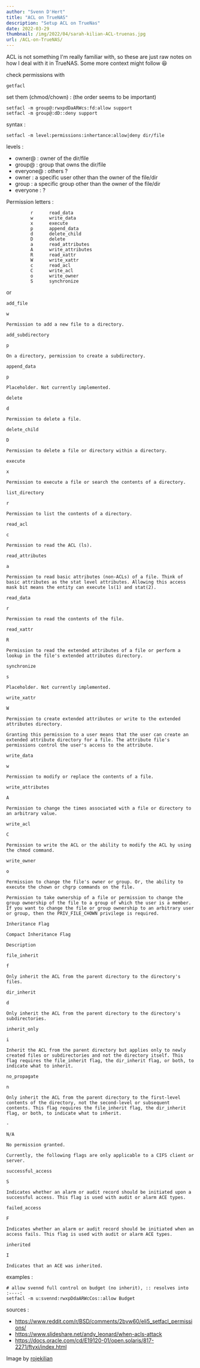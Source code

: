 ```yaml
---
author: "Svenn D'Hert"
title: "ACL on TrueNAS"
description: "Setup ACL on TrueNas"
date: 2022-03-29
thumbnail: /img/2022/04/sarah-kilian-ACL-truenas.jpg
url: /ACL-on-TrueNAS/
---
```


ACL is not something I'm really familiar with, so these are just raw notes on how I deal with it in TrueNAS. Some more context might follow :laughing:

check permissions with
```
getfacl
```


set them (chmod/chown) :  (the order seems to be important)
```
setfacl -m group@:rwxpdDaARWcs:fd:allow support
setfacl -m group@:dD::deny support
```

syntax :
```
setfacl -m level:permissions:inhertance:allow|deny dir/file
```

levels :
- owner@ : owner of the dir/file
- group@ : group that owns the dir/file
- everyone@ : others ?
- owner : a specific user other than the owner of the file/dir
- group : a specific group other than the owner of the file/dir
- everyone : ?

Permission letters :
```
         r      read_data
         w      write_data
         x      execute
         p      append_data
         d      delete_child
         D      delete
         a      read_attributes
         A      write_attributes
         R      read_xattr
         W      write_xattr
         c      read_acl
         C      write_acl
         o      write_owner
         S      synchronize
```

or 
```
add_file 

w 

Permission to add a new file to a directory. 

add_subdirectory 

p 

On a directory, permission to create a subdirectory. 

append_data 

p 

Placeholder. Not currently implemented. 

delete 

d 

Permission to delete a file. 

delete_child 

D 

Permission to delete a file or directory within a directory. 

execute 

x 

Permission to execute a file or search the contents of a directory. 

list_directory 

r 

Permission to list the contents of a directory. 

read_acl 

c 

Permission to read the ACL (ls).

read_attributes 

a 

Permission to read basic attributes (non-ACLs) of a file. Think of basic attributes as the stat level attributes. Allowing this access mask bit means the entity can execute ls(1) and stat(2).

read_data 

r 

Permission to read the contents of the file. 

read_xattr 

R 

Permission to read the extended attributes of a file or perform a lookup in the file's extended attributes directory. 

synchronize 

s 

Placeholder. Not currently implemented. 

write_xattr 

W 

Permission to create extended attributes or write to the extended attributes directory. 

Granting this permission to a user means that the user can create an extended attribute directory for a file. The attribute file's permissions control the user's access to the attribute. 

write_data 

w 

Permission to modify or replace the contents of a file. 

write_attributes 

A 

Permission to change the times associated with a file or directory to an arbitrary value. 

write_acl 

C 

Permission to write the ACL or the ability to modify the ACL by using the chmod command.

write_owner 

o 

Permission to change the file's owner or group. Or, the ability to execute the chown or chgrp commands on the file.

Permission to take ownership of a file or permission to change the group ownership of the file to a group of which the user is a member. If you want to change the file or group ownership to an arbitrary user or group, then the PRIV_FILE_CHOWN privilege is required.
```

```
Inheritance Flag 

Compact Inheritance Flag 

Description 

file_inherit

f

Only inherit the ACL from the parent directory to the directory's files. 

dir_inherit

d

Only inherit the ACL from the parent directory to the directory's subdirectories. 

inherit_only

i

Inherit the ACL from the parent directory but applies only to newly created files or subdirectories and not the directory itself. This flag requires the file_inherit flag, the dir_inherit flag, or both, to indicate what to inherit.

no_propagate

n

Only inherit the ACL from the parent directory to the first-level contents of the directory, not the second-level or subsequent contents. This flag requires the file_inherit flag, the dir_inherit flag, or both, to indicate what to inherit.

-

N/A 

No permission granted. 

Currently, the following flags are only applicable to a CIFS client or server. 

successful_access

S

Indicates whether an alarm or audit record should be initiated upon a successful access. This flag is used with audit or alarm ACE types. 

failed_access

F

Indicates whether an alarm or audit record should be initiated when an access fails. This flag is used with audit or alarm ACE types. 

inherited

I

Indicates that an ACE was inherited. 
```
examples : 

```
# allow svennd full control on budget (no inherit), :: resolves into :----:
setfacl -m u:svennd:rwxpDdaARWcCos::allow Budget
```

sources :        
- https://www.reddit.com/r/BSD/comments/2bvw60/eli5_setfacl_permissions/
- https://www.slideshare.net/andy_leonard/when-acls-attack
- https://docs.oracle.com/cd/E19120-01/open.solaris/817-2271/ftyxi/index.html


Image by [rojekilian](https://unsplash.com/@rojekilian)
